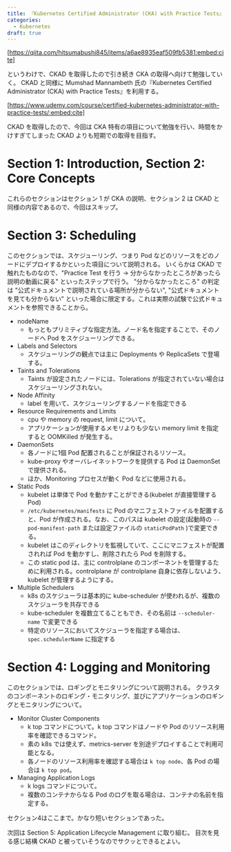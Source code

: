 ```yaml
---
title: 『Kubernetes Certified Administrator (CKA) with Practice Tests』記録 - セクション1~4
categories:
  - Kubernetes
draft: true
---
```


[https://qiita.com/hitsumabushi845/items/a6ae8935eaf509fb5381:embed:cite]

というわけで、CKAD を取得したので引き続き CKA の取得へ向けて勉強していく。
CKAD と同様に Mumshad Mannambeth 氏の『Kubernetes Certified Administrator (CKA) with Practice Tests』を利用する。

[https://www.udemy.com/course/certified-kubernetes-administrator-with-practice-tests/:embed:cite]

CKAD を取得したので、今回は CKA 特有の項目について勉強を行い、時間をかけすぎてしまった CKAD よりも短期での取得を目指す。

# Section 1: Introduction, Section 2: Core Concepts

これらのセクションはセクション 1 が CKA の説明、セクション 2 は CKAD と同様の内容であるので、今回はスキップ。

# Section 3: Scheduling

このセクションでは、スケジューリング、つまり Pod などのリソースをどのノードにデプロイするかといった項目について説明される。
いくらかは CKAD で触れたものなので、"Practice Test を行う -> 分からなかったところがあったら説明の動画に戻る" といったステップで行う。
"分からなかったところ" の判定は "公式ドキュメントで説明されている場所が分からない", "公式ドキュメントを見ても分からない" といった場合に限定する。これは実際の試験で公式ドキュメントを参照できることから。

- nodeName  
  - もっともプリミティブな指定方法。ノード名を指定することで、そのノードへ Pod をスケジューリングできる。
- Labels and Selectors
  - スケジューリングの観点では主に Deployments や ReplicaSets で登場する。
- Taints and Tolerations
  - Taints が設定されたノードには、Tolerations が指定されていない場合はスケジューリングされない。
- Node Affinity
  - label を用いて、スケジューリングするノードを指定できる
- Resource Requirements and Limits
  - cpu や memory の request, limit について。
  - アプリケーションが使用するメモリよりも少ない memory limit を指定すると OOMKilled が発生する。
- DaemonSets
  - 各ノードに1個 Pod 配置されることが保証されるリソース。
  - kube-proxy やオーバレイネットワークを提供する Pod は DaemonSet で提供される。
  - ほか、Monitoring プロセスが動く Pod などに使用される。
- Static Pods
  - kubelet は単体で Pod を動かすことができる(kubelet が直接管理する Pod)
  - `/etc/kubernetes/manifests` に Pod のマニフェストファイルを配置すると、Pod が作成される。なお、このパスは kubelet の設定(起動時の `--pod-manifest-path` または設定ファイルの `staticPodPath` )で変更できる。
  - kubelet はこのディレクトリを監視していて、ここにマニフェストが配置されれば Pod を動かすし、削除されたら Pod を削除する。
  - この static pod は、主に controlplane のコンポーネントを管理するために利用される。controlplane が controlplane 自身に依存しないよう、kubelet が管理するようにする。
- Multiple Schedulers
  - k8s のスケジューラは基本的に kube-scheduler が使われるが、複数のスケジューラを共存できる
  - kube-scheduler を複数立てることもでき、その名前は `--scheduler-name` で変更できる
  - 特定のリソースにおいてスケジューラを指定する場合は、`spec.schedulerName` に指定する

# Section 4: Logging and Monitoring

このセクションでは、ロギングとモニタリングについて説明される。
クラスタのコンポーネントのロギング・モニタリング、並びにアプリケーションのロギングとモニタリングについて。

- Monitor Cluster Components
  - k top コマンドについて。k top コマンドはノードや Pod のリソース利用率を確認できるコマンド。
  - 素の k8s では使えず、metrics-server を別途デプロイすることで利用可能となる。
  - 各ノードのリソース利用率を確認する場合は `k top node`、各 Pod の場合は `k top pod`。
- Managing Application Logs
  - k logs コマンドについて。
  - 複数のコンテナからなる Pod のログを取る場合は、コンテナの名前を指定する。

セクション4はここまで。かなり短いセクションであった。

次回は Section 5: Application Lifecycle Management に取り組む。
目次を見る感じ結構 CKAD と被っていそうなのでサクッとできるとよい。 